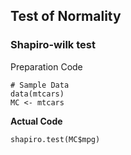 ## Test of Normality
### Shapiro-wilk test
Preparation Code
```
# Sample Data
data(mtcars)
MC <- mtcars
```
**Actual Code**
```
shapiro.test(MC$mpg)
```
